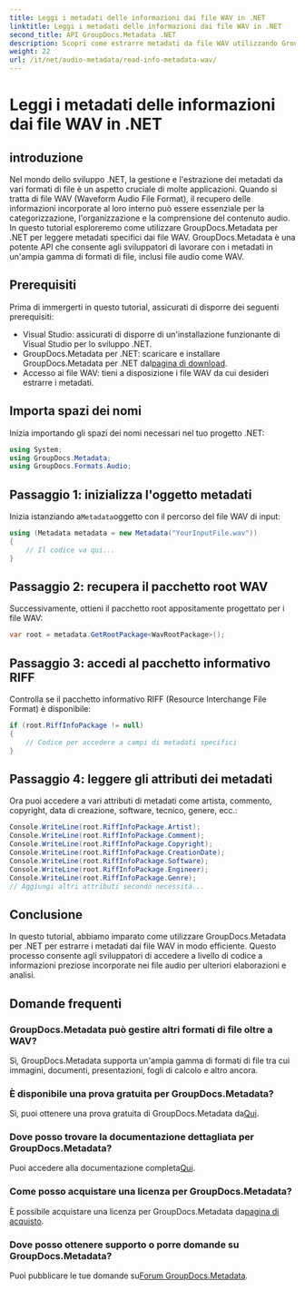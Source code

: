 ```yaml
---
title: Leggi i metadati delle informazioni dai file WAV in .NET
linktitle: Leggi i metadati delle informazioni dai file WAV in .NET
second_title: API GroupDocs.Metadata .NET
description: Scopri come estrarre metadati da file WAV utilizzando GroupDocs.Metadata per .NET. Immergiti in questo tutorial passo passo per sfruttare i metadati per la gestione dei file audio.
weight: 22
url: /it/net/audio-metadata/read-info-metadata-wav/
---
```


# Leggi i metadati delle informazioni dai file WAV in .NET

## introduzione
Nel mondo dello sviluppo .NET, la gestione e l'estrazione dei metadati da vari formati di file è un aspetto cruciale di molte applicazioni. Quando si tratta di file WAV (Waveform Audio File Format), il recupero delle informazioni incorporate al loro interno può essere essenziale per la categorizzazione, l'organizzazione e la comprensione del contenuto audio.
In questo tutorial esploreremo come utilizzare GroupDocs.Metadata per .NET per leggere metadati specifici dai file WAV. GroupDocs.Metadata è una potente API che consente agli sviluppatori di lavorare con i metadati in un'ampia gamma di formati di file, inclusi file audio come WAV.
## Prerequisiti
Prima di immergerti in questo tutorial, assicurati di disporre dei seguenti prerequisiti:
- Visual Studio: assicurati di disporre di un'installazione funzionante di Visual Studio per lo sviluppo .NET.
-  GroupDocs.Metadata per .NET: scaricare e installare GroupDocs.Metadata per .NET dal[pagina di download](https://releases.groupdocs.com/metadata/net/).
- Accesso ai file WAV: tieni a disposizione i file WAV da cui desideri estrarre i metadati.

## Importa spazi dei nomi
Inizia importando gli spazi dei nomi necessari nel tuo progetto .NET:
```csharp
using System;
using GroupDocs.Metadata;
using GroupDocs.Formats.Audio;
```
## Passaggio 1: inizializza l'oggetto metadati
 Inizia istanziando a`Metadata`oggetto con il percorso del file WAV di input:
```csharp
using (Metadata metadata = new Metadata("YourInputFile.wav"))
{
    // Il codice va qui...
}
```
## Passaggio 2: recupera il pacchetto root WAV
Successivamente, ottieni il pacchetto root appositamente progettato per i file WAV:
```csharp
var root = metadata.GetRootPackage<WavRootPackage>();
```
## Passaggio 3: accedi al pacchetto informativo RIFF
Controlla se il pacchetto informativo RIFF (Resource Interchange File Format) è disponibile:
```csharp
if (root.RiffInfoPackage != null)
{
    // Codice per accedere a campi di metadati specifici
}
```
## Passaggio 4: leggere gli attributi dei metadati
Ora puoi accedere a vari attributi di metadati come artista, commento, copyright, data di creazione, software, tecnico, genere, ecc.:
```csharp
Console.WriteLine(root.RiffInfoPackage.Artist);
Console.WriteLine(root.RiffInfoPackage.Comment);
Console.WriteLine(root.RiffInfoPackage.Copyright);
Console.WriteLine(root.RiffInfoPackage.CreationDate);
Console.WriteLine(root.RiffInfoPackage.Software);
Console.WriteLine(root.RiffInfoPackage.Engineer);
Console.WriteLine(root.RiffInfoPackage.Genre);
// Aggiungi altri attributi secondo necessità...
```

## Conclusione
In questo tutorial, abbiamo imparato come utilizzare GroupDocs.Metadata per .NET per estrarre i metadati dai file WAV in modo efficiente. Questo processo consente agli sviluppatori di accedere a livello di codice a informazioni preziose incorporate nei file audio per ulteriori elaborazioni e analisi.

## Domande frequenti
### GroupDocs.Metadata può gestire altri formati di file oltre a WAV?
Sì, GroupDocs.Metadata supporta un'ampia gamma di formati di file tra cui immagini, documenti, presentazioni, fogli di calcolo e altro ancora.
### È disponibile una prova gratuita per GroupDocs.Metadata?
 Sì, puoi ottenere una prova gratuita di GroupDocs.Metadata da[Qui](https://releases.groupdocs.com/).
### Dove posso trovare la documentazione dettagliata per GroupDocs.Metadata?
 Puoi accedere alla documentazione completa[Qui](https://tutorials.groupdocs.com/metadata/net/).
### Come posso acquistare una licenza per GroupDocs.Metadata?
 È possibile acquistare una licenza per GroupDocs.Metadata da[pagina di acquisto](https://purchase.groupdocs.com/buy).
### Dove posso ottenere supporto o porre domande su GroupDocs.Metadata?
 Puoi pubblicare le tue domande su[Forum GroupDocs.Metadata](https://forum.groupdocs.com/c/metadata/14).